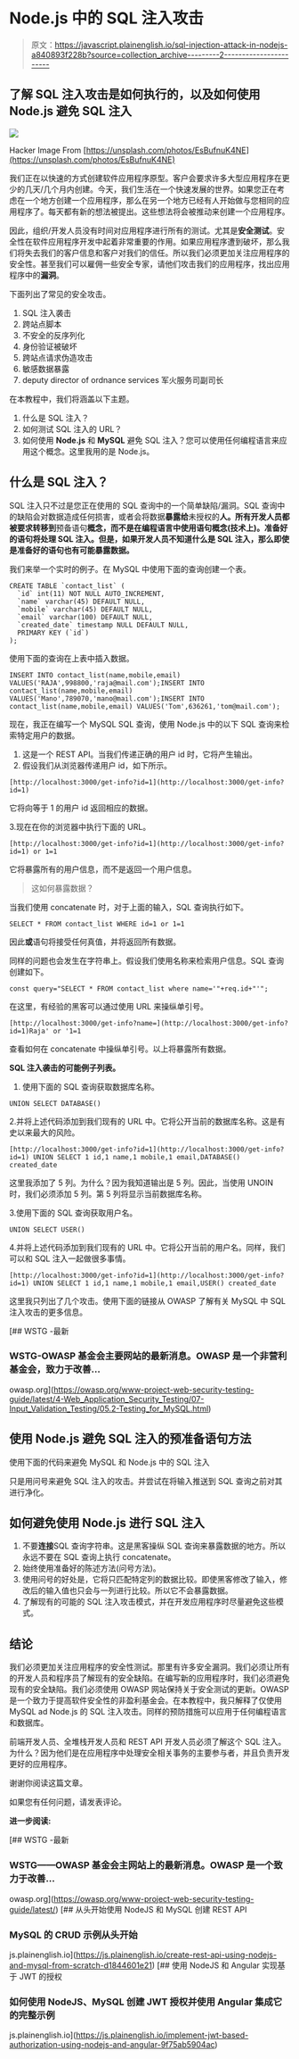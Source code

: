 # Node.js 中的 SQL 注入攻击

> 原文：<https://javascript.plainenglish.io/sql-injection-attack-in-nodejs-a840893f228b?source=collection_archive---------2----------------------->

## 了解 SQL 注入攻击是如何执行的，以及如何使用 Node.js 避免 SQL 注入

![](img/84fdd23f62fa9a7018d896e4f9d9d1a5.png)

Hacker Image From [https://unsplash.com/photos/EsBufnuK4NE](https://unsplash.com/photos/EsBufnuK4NE)

我们正在以快速的方式创建软件应用程序原型。客户会要求许多大型应用程序在更少的几天/几个月内创建。今天，我们生活在一个快速发展的世界。如果您正在考虑在一个地方创建一个应用程序，那么在另一个地方已经有人开始做与您相同的应用程序了。每天都有新的想法被提出。这些想法将会被推动来创建一个应用程序。

因此，组织/开发人员没有时间对应用程序进行所有的测试。尤其是**安全测试**。安全性在软件应用程序开发中起着非常重要的作用。如果应用程序遭到破坏，那么我们将失去我们的客户信息和客户对我们的信任。所以我们必须更加关注应用程序的安全性。甚至我们可以雇佣一些安全专家，请他们攻击我们的应用程序，找出应用程序中的**漏洞**。

下面列出了常见的安全攻击。

1.  SQL 注入袭击
2.  跨站点脚本
3.  不安全的反序列化
4.  身份验证被破坏
5.  跨站点请求伪造攻击
6.  敏感数据暴露
7.  deputy director of ordnance services 军火服务司副司长

在本教程中，我们将涵盖以下主题。

1.  什么是 SQL 注入？
2.  如何测试 SQL 注入的 URL？
3.  如何使用 **Node.js** 和 **MySQL** 避免 SQL 注入？您可以使用任何编程语言来应用这个概念。这里我用的是 Node.js。

## **什么是 SQL 注入？**

SQL 注入只不过是您正在使用的 SQL 查询中的一个简单缺陷/漏洞。SQL 查询中的缺陷会对数据造成任何损害，或者会将数据**暴露给**未授权的**人。所有开发人员都被要求转移到**预备语句**概念，而不是在编程语言中使用语句概念(技术上)。准备好的语句将处理 SQL 注入。但是，如果开发人员不知道什么是 SQL 注入，那么即使是准备好的语句也有可能暴露数据。**

我们来举一个实时的例子。在 MySQL 中使用下面的查询创建一个表。

```
CREATE TABLE `contact_list` (
  `id` int(11) NOT NULL AUTO_INCREMENT,
  `name` varchar(45) DEFAULT NULL,
  `mobile` varchar(45) DEFAULT NULL,
  `email` varchar(100) DEFAULT NULL,
  `created_date` timestamp NULL DEFAULT NULL,
  PRIMARY KEY (`id`)
);
```

使用下面的查询在上表中插入数据。

```
INSERT INTO contact_list(name,mobile,email) VALUES('RAJA',998800,'raja@mail.com');INSERT INTO contact_list(name,mobile,email) VALUES('Mano',789070,'mano@mail.com');INSERT INTO contact_list(name,mobile,email) VALUES('Tom',636261,'tom@mail.com');
```

现在，我正在编写一个 MySQL SQL 查询，使用 Node.js 中的以下 SQL 查询来检索特定用户的数据。

1.  这是一个 REST API。当我们传递正确的用户 id 时，它将产生输出。
2.  假设我们从浏览器传递用户 id，如下所示。

```
[http://localhost:3000/get-info?id=1](http://localhost:3000/get-info?id=1)
```

它将向等于 1 的用户 id 返回相应的数据。

3.现在在你的浏览器中执行下面的 URL。

```
[http://localhost:3000/get-info?id=1](http://localhost:3000/get-info?id=1) or 1=1
```

它将暴露所有的用户信息，而不是返回一个用户信息。

> 这如何暴露数据？

当我们使用 concatenate 时，对于上面的输入，SQL 查询执行如下。

```
SELECT * FROM contact_list WHERE id=1 or 1=1
```

因此**或**语句将接受任何真值，并将返回所有数据。

同样的问题也会发生在字符串上。假设我们使用名称来检索用户信息。SQL 查询创建如下。

```
const query="SELECT * FROM contact_list where name='"+req.id+"'";
```

在这里，有经验的黑客可以通过使用 URL 来操纵单引号。

```
[http://localhost:3000/get-info?name=](http://localhost:3000/get-info?id=1)Raja' or '1=1
```

查看如何在 concatenate 中操纵单引号。以上将暴露所有数据。

**SQL 注入袭击的可能例子列表。**

1.  使用下面的 SQL 查询获取数据库名称。

```
UNION SELECT DATABASE()
```

2.并将上述代码添加到我们现有的 URL 中。它将公开当前的数据库名称。这是有史以来最大的风险。

```
[http://localhost:3000/get-info?id=1](http://localhost:3000/get-info?id=1) UNION SELECT 1 id,1 name,1 mobile,1 email,DATABASE() created_date
```

这里我添加了 5 列。为什么？因为我知道输出是 5 列。因此，当使用 UNOIN 时，我们必须添加 5 列。第 5 列将显示当前数据库名称。

3.使用下面的 SQL 查询获取用户名。

```
UNION SELECT USER()
```

4.并将上述代码添加到我们现有的 URL 中。它将公开当前的用户名。同样，我们可以和 SQL 注入一起做很多事情。

```
[http://localhost:3000/get-info?id=1](http://localhost:3000/get-info?id=1) UNION SELECT 1 id,1 name,1 mobile,1 email,USER() created_date
```

这里我只列出了几个攻击。使用下面的链接从 OWASP 了解有关 MySQL 中 SQL 注入攻击的更多信息。

[](https://owasp.org/www-project-web-security-testing-guide/latest/4-Web_Application_Security_Testing/07-Input_Validation_Testing/05.2-Testing_for_MySQL.html) [## WSTG -最新

### WSTG-OWASP 基金会主要网站的最新消息。OWASP 是一个非营利基金会，致力于改善…

owasp.org](https://owasp.org/www-project-web-security-testing-guide/latest/4-Web_Application_Security_Testing/07-Input_Validation_Testing/05.2-Testing_for_MySQL.html) 

## **使用 Node.js 避免 SQL 注入的预准备语句方法**

使用下面的代码来避免 MySQL 和 Node.js 中的 SQL 注入

只是用问号来避免 SQL 注入的攻击。并尝试在将输入推送到 SQL 查询之前对其进行净化。

## **如何避免使用 Node.js 进行 SQL 注入**

1.  不要**连接**SQL 查询字符串。这是黑客操纵 SQL 查询来暴露数据的地方。所以永远不要在 SQL 查询上执行 concatenate。
2.  始终使用准备好的陈述方法(问号方法)。
3.  使用问号的好处是，它将只匹配特定列的数据比较。即使黑客修改了输入，修改后的输入值也只会与一列进行比较。所以它不会暴露数据。
4.  了解现有的可能的 SQL 注入攻击模式，并在开发应用程序时尽量避免这些模式。

## **结论**

我们必须更加关注应用程序的安全性测试。那里有许多安全漏洞。我们必须让所有的开发人员和程序员了解现有的安全缺陷。在编写新的应用程序时，我们必须避免现有的安全缺陷。我们必须使用 OWASP 网站保持关于安全测试的更新。OWASP 是一个致力于提高软件安全性的非盈利基金会。在本教程中，我只解释了仅使用 MySQL ad Node.js 的 SQL 注入攻击。同样的预防措施可以应用于任何编程语言和数据库。

前端开发人员、全堆栈开发人员和 REST API 开发人员必须了解这个 SQL 注入。为什么？因为他们是在应用程序中处理安全相关事务的主要参与者，并且负责开发更好的应用程序。

谢谢你阅读这篇文章。

如果您有任何问题，请发表评论。

**进一步阅读:**

[](https://owasp.org/www-project-web-security-testing-guide/latest/) [## WSTG -最新

### WSTG——OWASP 基金会主网站上的最新消息。OWASP 是一个致力于改善…

owasp.org](https://owasp.org/www-project-web-security-testing-guide/latest/) [](https://js.plainenglish.io/create-rest-api-using-nodejs-and-mysql-from-scratch-d1844601e21) [## 从头开始使用 NodeJS 和 MySQL 创建 REST API

### MySQL 的 CRUD 示例从头开始

js.plainenglish.io](https://js.plainenglish.io/create-rest-api-using-nodejs-and-mysql-from-scratch-d1844601e21) [](https://js.plainenglish.io/implement-jwt-based-authorization-using-nodejs-and-angular-9f75ab5904ac) [## 使用 NodeJS 和 Angular 实现基于 JWT 的授权

### 如何使用 NodeJS、MySQL 创建 JWT 授权并使用 Angular 集成它的完整示例

js.plainenglish.io](https://js.plainenglish.io/implement-jwt-based-authorization-using-nodejs-and-angular-9f75ab5904ac)